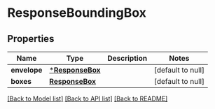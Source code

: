 # ResponseBoundingBox

## Properties
Name | Type | Description | Notes
------------ | ------------- | ------------- | -------------
**envelope** | [***ResponseBox**](ResponseBox.md) |  | [default to null]
**boxes** | [**ResponseBox**](ResponseBox.md) |  | [default to null]

[[Back to Model list]](../README.md#documentation-for-models) [[Back to API list]](../README.md#documentation-for-api-endpoints) [[Back to README]](../README.md)


